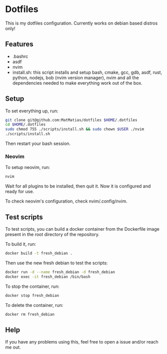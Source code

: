 # Dotfiles
  This is my dotfiles configuration. Currently works on debian based distros only!

## Features
  - .bashrc
  - asdf
  - nvim
  - install.sh: this script installs and setup bash, cmake, gcc, gdb, asdf, rust, python, nodejs, bob (nvim version manager), nvim and all the dependencies needed to make everything work out of the box.

## Setup
  To set everything up, run:
  ```bash
  git clone git@github.com:MatMatias/dotfiles $HOME/.dotfiles
  cd $HOME/.dotfiles
  sudo chmod 755 ./scripts/install.sh && sudo chown $USER ./nvim
  ./scripts/install.sh
  ```
  Then restart your bash session.

### Neovim
  To setup neovim, run:
  ```bash
  nvim
  ```
  Wait for all plugins to be installed, then quit it. Now it is configured and ready for use.
  
  To check neovim's configuration, check nvim/.config/nvim.

## Test scripts
To test scripts, you can build a docker container from the Dockerfile image present in the root directory of the repository.

To build it, run:
```bash
docker build -t fresh_debian .
```
Then use the new fresh debian to test the scripts:
```bash
docker run -d --name fresh_debian -d fresh_debian
docker exec -it fresh_debian /bin/bash
```

To stop the container, run:
```bash
docker stop fresh_debian
```

To delete the container, run:
```bash
docker rm fresh_debian
```

## Help
If you have any problems using this, feel free to open a issue and/or reach me out.
